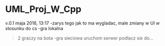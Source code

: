 # UML_Proj_W_Cpp


v.0.1
maja 2016, 13:17
-zarys tego jak to ma wygladac, male zmiany w UI w stosunku do cs
-gra lokalna
  >2 graczy
  >na bota
-gra sieciowa
  >uruchom serwer
  >podlacz sie do...
